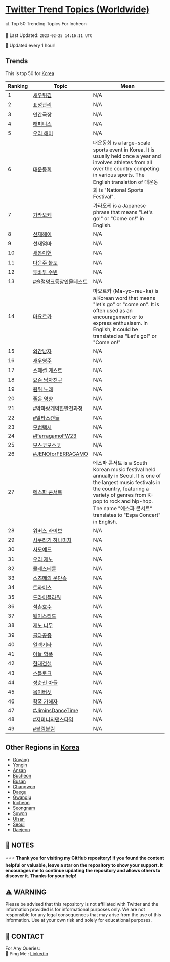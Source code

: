 [Twitter Trend Topics (Worldwide)](https://github.com/ErcinDedeoglu/Twitter-Trend-Topics)
==========


📊 Top 50 Trending Topics For Incheon

📆 Last Updated: `2023-02-25 14:16:11 UTC`

🔧 Updated every 1 hour!


## Trends

This is top 50 for [Korea](</Korea>)

| Ranking | Topic | Mean |
| ------- | ------------ | ------------ |
| 1 | [새우튀김](http://twitter.com/search?q=%ec%83%88%ec%9a%b0%ed%8a%80%ea%b9%80) | N/A |
| 2 | [표정관리](http://twitter.com/search?q=%ed%91%9c%ec%a0%95%ea%b4%80%eb%a6%ac) | N/A |
| 3 | [인간극장](http://twitter.com/search?q=%ec%9d%b8%ea%b0%84%ea%b7%b9%ec%9e%a5) | N/A |
| 4 | [해피니스](http://twitter.com/search?q=%ed%95%b4%ed%94%bc%eb%8b%88%ec%8a%a4) | N/A |
| 5 | [우리 해이](http://twitter.com/search?q=%ec%9a%b0%eb%a6%ac+%ed%95%b4%ec%9d%b4) | N/A |
| 6 | [대운동회](http://twitter.com/search?q=%eb%8c%80%ec%9a%b4%eb%8f%99%ed%9a%8c) | 대운동회 is a large-scale sports event in Korea. It is usually held once a year and involves athletes from all over the country competing in various sports. The English translation of 대운동회 is "National Sports Festival". |
| 7 | [가라오케](http://twitter.com/search?q=%ea%b0%80%eb%9d%bc%ec%98%a4%ec%bc%80) | 가라오케 is a Japanese phrase that means "Let's go!" or "Come on!" in English. |
| 8 | [선재해이](http://twitter.com/search?q=%ec%84%a0%ec%9e%ac%ed%95%b4%ec%9d%b4) | N/A |
| 9 | [선재엄마](http://twitter.com/search?q=%ec%84%a0%ec%9e%ac%ec%97%84%eb%a7%88) | N/A |
| 10 | [새봄이현](http://twitter.com/search?q=%ec%83%88%eb%b4%84%ec%9d%b4%ed%98%84) | N/A |
| 11 | [다음주 놀토](http://twitter.com/search?q=%eb%8b%a4%ec%9d%8c%ec%a3%bc+%eb%86%80%ed%86%a0) | N/A |
| 12 | [투바투 수빈](http://twitter.com/search?q=%ed%88%ac%eb%b0%94%ed%88%ac+%ec%88%98%eb%b9%88) | N/A |
| 13 | [#슬램덩크등장인물테스트](http://twitter.com/search?q=%23%ec%8a%ac%eb%9e%a8%eb%8d%a9%ed%81%ac%eb%93%b1%ec%9e%a5%ec%9d%b8%eb%ac%bc%ed%85%8c%ec%8a%a4%ed%8a%b8) | N/A |
| 14 | [마요르카](http://twitter.com/search?q=%eb%a7%88%ec%9a%94%eb%a5%b4%ec%b9%b4) | 마요르카 (Ma-yo-reu-ka) is a Korean word that means "let's go" or "come on". It is often used as an encouragement or to express enthusiasm. In English, it could be translated as "Let's go!" or "Come on!" |
| 15 | [외간남자](http://twitter.com/search?q=%ec%99%b8%ea%b0%84%eb%82%a8%ec%9e%90) | N/A |
| 16 | [재우영주](http://twitter.com/search?q=%ec%9e%ac%ec%9a%b0%ec%98%81%ec%a3%bc) | N/A |
| 17 | [스페셜 게스트](http://twitter.com/search?q=%ec%8a%a4%ed%8e%98%ec%85%9c+%ea%b2%8c%ec%8a%a4%ed%8a%b8) | N/A |
| 18 | [요즘 남자친구](http://twitter.com/search?q=%ec%9a%94%ec%a6%98+%eb%82%a8%ec%9e%90%ec%b9%9c%ea%b5%ac) | N/A |
| 19 | [원위 노래](http://twitter.com/search?q=%ec%9b%90%ec%9c%84+%eb%85%b8%eb%9e%98) | N/A |
| 20 | [좋은 영향](http://twitter.com/search?q=%ec%a2%8b%ec%9d%80+%ec%98%81%ed%96%a5) | N/A |
| 21 | [#악마랑계약한발전과정](http://twitter.com/search?q=%23%ec%95%85%eb%a7%88%eb%9e%91%ea%b3%84%ec%95%bd%ed%95%9c%eb%b0%9c%ec%a0%84%ea%b3%bc%ec%a0%95) | N/A |
| 22 | [#일타스캔들](http://twitter.com/search?q=%23%ec%9d%bc%ed%83%80%ec%8a%a4%ec%ba%94%eb%93%a4) | N/A |
| 23 | [모범택시](http://twitter.com/search?q=%eb%aa%a8%eb%b2%94%ed%83%9d%ec%8b%9c) | N/A |
| 24 | [#FerragamoFW23](http://twitter.com/search?q=%23FerragamoFW23) | N/A |
| 25 | [모스코모스코](http://twitter.com/search?q=%eb%aa%a8%ec%8a%a4%ec%bd%94%eb%aa%a8%ec%8a%a4%ec%bd%94) | N/A |
| 26 | [#JENOforFERRAGAMO](http://twitter.com/search?q=%23JENOforFERRAGAMO) | N/A |
| 27 | [에스파 콘서트](http://twitter.com/search?q=%ec%97%90%ec%8a%a4%ed%8c%8c+%ec%bd%98%ec%84%9c%ed%8a%b8) | 에스파 콘서트 is a South Korean music festival held annually in Seoul. It is one of the largest music festivals in the country, featuring a variety of genres from K-pop to rock and hip-hop. The name "에스파 콘서트" translates to "Espa Concert" in English. |
| 28 | [위버스 라이브](http://twitter.com/search?q=%ec%9c%84%eb%b2%84%ec%8a%a4+%eb%9d%bc%ec%9d%b4%eb%b8%8c) | N/A |
| 29 | [사쿠라기 하나미치](http://twitter.com/search?q=%ec%82%ac%ec%bf%a0%eb%9d%bc%ea%b8%b0+%ed%95%98%eb%82%98%eb%af%b8%ec%b9%98) | N/A |
| 30 | [사모예드](http://twitter.com/search?q=%ec%82%ac%eb%aa%a8%ec%98%88%eb%93%9c) | N/A |
| 31 | [우리 제노](http://twitter.com/search?q=%ec%9a%b0%eb%a6%ac+%ec%a0%9c%eb%85%b8) | N/A |
| 32 | [콜레스테롤](http://twitter.com/search?q=%ec%bd%9c%eb%a0%88%ec%8a%a4%ed%85%8c%eb%a1%a4) | N/A |
| 33 | [스즈메의 문단속](http://twitter.com/search?q=%ec%8a%a4%ec%a6%88%eb%a9%94%ec%9d%98+%eb%ac%b8%eb%8b%a8%ec%86%8d) | N/A |
| 34 | [트와이스](http://twitter.com/search?q=%ed%8a%b8%ec%99%80%ec%9d%b4%ec%8a%a4) | N/A |
| 35 | [드라이플라워](http://twitter.com/search?q=%eb%93%9c%eb%9d%bc%ec%9d%b4%ed%94%8c%eb%9d%bc%ec%9b%8c) | N/A |
| 36 | [석촌호수](http://twitter.com/search?q=%ec%84%9d%ec%b4%8c%ed%98%b8%ec%88%98) | N/A |
| 37 | [웨이스티드](http://twitter.com/search?q=%ec%9b%a8%ec%9d%b4%ec%8a%a4%ed%8b%b0%eb%93%9c) | N/A |
| 38 | [제노 너무](http://twitter.com/search?q=%ec%a0%9c%eb%85%b8+%eb%84%88%eb%ac%b4) | N/A |
| 39 | [골다공증](http://twitter.com/search?q=%ea%b3%a8%eb%8b%a4%ea%b3%b5%ec%a6%9d) | N/A |
| 40 | [일렉기타](http://twitter.com/search?q=%ec%9d%bc%eb%a0%89%ea%b8%b0%ed%83%80) | N/A |
| 41 | [아들 학폭](http://twitter.com/search?q=%ec%95%84%eb%93%a4+%ed%95%99%ed%8f%ad) | N/A |
| 42 | [현대건설](http://twitter.com/search?q=%ed%98%84%eb%8c%80%ea%b1%b4%ec%84%a4) | N/A |
| 43 | [스몰토크](http://twitter.com/search?q=%ec%8a%a4%eb%aa%b0%ed%86%a0%ed%81%ac) | N/A |
| 44 | [정순신 아들](http://twitter.com/search?q=%ec%a0%95%ec%88%9c%ec%8b%a0+%ec%95%84%eb%93%a4) | N/A |
| 45 | [목이버섯](http://twitter.com/search?q=%eb%aa%a9%ec%9d%b4%eb%b2%84%ec%84%af) | N/A |
| 46 | [학폭 가해자](http://twitter.com/search?q=%ed%95%99%ed%8f%ad+%ea%b0%80%ed%95%b4%ec%9e%90) | N/A |
| 47 | [#JiminsDanceTime](http://twitter.com/search?q=%23JiminsDanceTime) | N/A |
| 48 | [#지미니의댄스타임](http://twitter.com/search?q=%23%ec%a7%80%eb%af%b8%eb%8b%88%ec%9d%98%eb%8c%84%ec%8a%a4%ed%83%80%ec%9e%84) | N/A |
| 49 | [#블림블림](http://twitter.com/search?q=%23%eb%b8%94%eb%a6%bc%eb%b8%94%eb%a6%bc) | N/A |



## Other Regions in [Korea](</Korea>)

* [Goyang](</Korea/Goyang.md>)
* [Yongin](</Korea/Yongin.md>)
* [Ansan](</Korea/Ansan.md>)
* [Bucheon](</Korea/Bucheon.md>)
* [Busan](</Korea/Busan.md>)
* [Changwon](</Korea/Changwon.md>)
* [Daegu](</Korea/Daegu.md>)
* [Gwangju](</Korea/Gwangju.md>)
* [Incheon](</Korea/Incheon.md>)
* [Seongnam](</Korea/Seongnam.md>)
* [Suwon](</Korea/Suwon.md>)
* [Ulsan](</Korea/Ulsan.md>)
* [Seoul](</Korea/Seoul.md>)
* [Daejeon](</Korea/Daejeon.md>)



## 📝 NOTES

⭐⭐⭐ **Thank you for visiting my GitHub repository! If you found the content helpful or valuable, leave a star on the repository to show your support. It encourages me to continue updating the repository and allows others to discover it. Thanks for your help!**


## ⚠️ WARNING

Please be advised that this repository is not affiliated with Twitter and the information provided is for informational purposes only. We are not responsible for any legal consequences that may arise from the use of this information. Use at your own risk and solely for educational purposes.


## 📨 CONTACT

 For Any Queries:  
            🏓 Ping Me : [LinkedIn](https://www.linkedin.com/in/ercindedeoglu/)
